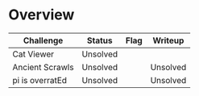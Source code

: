 # Overview

| Challenge  | Status | Flag | Writeup
| ------------- | ------------- |---------| -----|
| Cat Viewer | Unsolved  | |    |
| Ancient Scrawls  | Unsolved  |    | Unsolved   |
| pi is overratEd | Unsolved |      |  Unsolved   |

